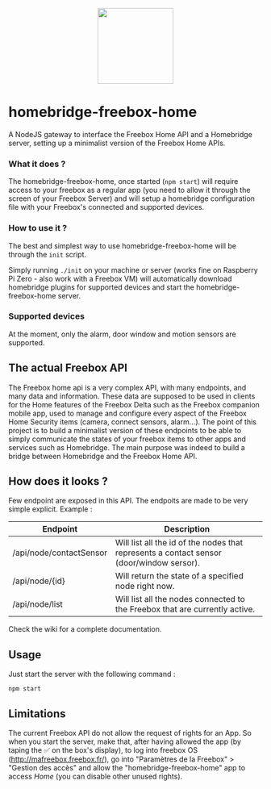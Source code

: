 <p align="center">
  <img src="https://github.com/Que20/freebox-home-api/raw/master/logo.png" data-canonical-src="https://github.com/Que20/freebox-home-api/raw/master/logo.png" width="150" height="150" />
</p>

# homebridge-freebox-home
A NodeJS gateway to interface the Freebox Home API and a Homebridge server, setting up a minimalist version of the Freebox Home APIs.

### What it does ?
The homebridge-freebox-home, once started (`npm start`) will require access to your freebox as a regular app (you need to allow it through the screen of your Freebox Server) and will setup a homebridge configuration file with your Freebox's connected and supported devices.

### How to use it ?
The best and simplest way to use homebridge-freebox-home will be through the `init` script.

Simply running `./init` on your machine or server (works fine on Raspberry Pi Zero - also work with a Freebox VM) will automatically download homebridge plugins for supported devices and start the homebridge-freebox-home server.

### Supported devices
At the moment, only the alarm, door window and motion sensors are supported.

## The actual Freebox API
The Freebox home api is a very complex API, with many endpoints, and many data and information. These data are supposed to be used in clients for the Home features of the Freebox Delta such as the Freebox companion mobile app, used to manage and configure every aspect of the Freebox Home Security items (camera, connect sensors, alarm...).
The point of this project is to build a minimalist version of these endpoints to be able to simply communicate the states of your freebox items to other apps and services such as Homebridge.
The main purpose was indeed to build a bridge between Homebridge and the Freebox Home API.

## How does it looks ?
Few endpoint are exposed in this API. The endpoits are made to be very simple explicit.
Example :

| Endpoint                | Description                                                                              |
|-------------------------|------------------------------------------------------------------------------------------|
| /api/node/contactSensor | Will list all the id of the nodes that represents a contact sensor (door/window sersor). |
| /api/node/{id}          | Will return the state of a specified node right now.                                     |
| /api/node/list          | Will list all the nodes connected to the Freebox that are currently active.              |

Check the wiki for a complete documentation.

## Usage
Just start the server with the following command :

`npm start`

## Limitations
The current Freebox API do not allow the request of rights for an App.
So when you start the server, make that, after having allowed the app (by taping the ✅ on the box's display), to log into freebox OS (http://mafreebox.freebox.fr/), go into "Paramètres de la Freebox" > "Gestion des accès" and allow the "homebridge-freebox-home" app to access *Home* (you can disable other unused rights).
